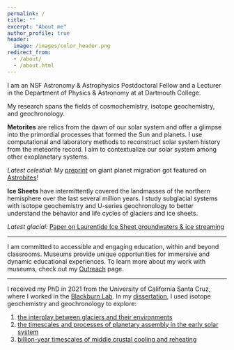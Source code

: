 ```yaml
---
permalink: /
title: ""
excerpt: "About me"
author_profile: true
header:
  image: /images/color_header.png
redirect_from: 
  - /about/
  - /about.html
---
```

I am an NSF Astronomy & Astrophysics Postdoctoral Fellow and a Lecturer in the Department of Physics & Astronomy at at Dartmouth College.

My research spans the fields of cosmochemistry, isotope geochemistry, and geochronology. 

**Metorites** are relics from the dawn of our solar system and offer a glimpse into the primordial processes that formed the Sun and planets. I use computational and laboratory methods to reconstruct solar system history from the meteorite record. I aim to contextualize our solar system among other exoplanetary systems.

<em>Latest celestial:</em> My [preprint](https://arxiv.org/abs/2309.10906) on giant planet migration got featured on [Astrobites](https://astrobites.org/2023/09/25/meteorites-planet-migration/)!

**Ice Sheets** have intermittently covered the landmasses of the northern hemisphere over the last several million years. I study subglacial systems with isotope geochemistry and U-series geochronology to better understand the behavior and life cycles of glaciers and ice sheets.

<em>Latest glacial:</em> [Paper on Laurentide Ice Sheet groundwaters & ice streaming](https://www.science.org/doi/10.1126/sciadv.abp9329)

---
I am committed to accessible and engaging education, within and beyond classrooms. Museums provide unique opportunities for immersive and dynamic educational experiences. To learn more about my work with museums, check out my [Outreach](outreach.md) page. 

---
I received my PhD in 2021 from the University of California Santa Cruz, where I worked in the [Blackburn Lab](https://ucscgeochronology.sites.ucsc.edu/). In my [dissertation](https://escholarship.org/uc/item/0vp7r59z), I used isotope geochemistry and geochronology to explore:
1. [the interplay between glaciers and their environments](../_research/res-2-subglacial.md)  
2. [the timescales and processes of planetary assembly in the early solar system](../_research/res-3-chondrite.md)
3. [billion-year timescales of middle crustal cooling and reheating](../_research/res-4-thermochron.md)

